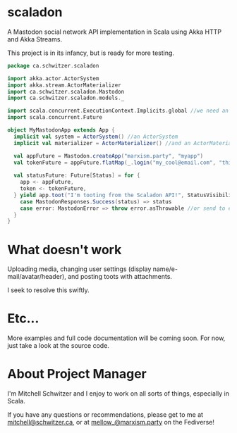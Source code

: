 # scaladon
A Mastodon social network API implementation in Scala using Akka HTTP and Akka Streams.

This project is in its infancy, but is ready for more testing.

```scala
package ca.schwitzer.scaladon

import akka.actor.ActorSystem
import akka.stream.ActorMaterializer
import ca.schwitzer.scaladon.Mastodon
import ca.schwitzer.scaladon.models._

import scala.concurrent.ExecutionContext.Implicits.global //we need an ExecutionContext
import scala.concurrent.Future

object MyMastodonApp extends App {
  implicit val system = ActorSystem() //an ActorSystem
  implicit val materializer = ActorMaterializer() //and an ActorMaterializer

  val appFuture = Mastodon.createApp("marxism.party", "myapp")
  val tokenFuture = appFuture.flatMap(_.login("my_cool@email.com", "thisshouldreallybesupersecure"))
  
  val statusFuture: Future[Status] = for {
    app <- appFuture,
    token <- tokenFuture,
  } yield app.toot("I'm tooting from the Scaladon API!", StatusVisibilities.Public)(accessToken).map {
    case MastodonResponses.Success(status) => status
    case error: MastodonError => throw error.asThrowable //or send to error handler, or log, or print status etcetc  
  }
}
```



# What doesn't work
Uploading media, changing user settings (display name/e-mail/avatar/header), and posting toots with attachments.

I seek to resolve this swiftly.



# Etc...
More examples and full code documentation will be coming soon. For now, just take a look at the source code.



# About Project Manager
I'm Mitchell Schwitzer and I enjoy to work on all sorts of things, especially in Scala.

If you have any questions or recommendations, please get to me at mitchell@schwitzer.ca, or at [mellow_@marxism.party](https://marxism.party/@mellow_) on the Fediverse!
